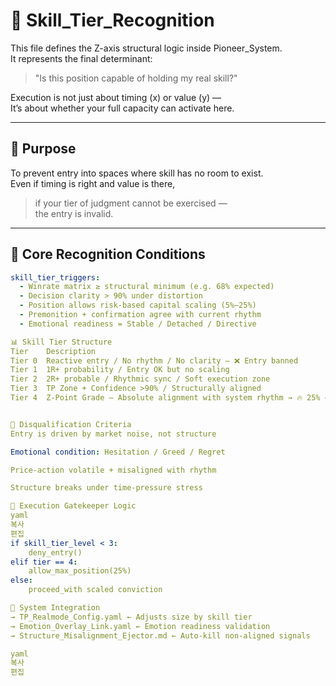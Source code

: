 # 🧠 Skill_Tier_Recognition

This file defines the Z-axis structural logic inside Pioneer_System.  
It represents the final determinant:  
> "Is this position capable of holding my real skill?"

Execution is not just about timing (x) or value (y) —  
It’s about whether your full capacity can activate here.

---

## 🎯 Purpose

To prevent entry into spaces where skill has no room to exist.  
Even if timing is right and value is there,  
> if your tier of judgment cannot be exercised —  
the entry is invalid.

---

## 🧬 Core Recognition Conditions

```yaml
skill_tier_triggers:
  - Winrate matrix ≥ structural minimum (e.g. 68% expected)
  - Decision clarity > 90% under distortion
  - Position allows risk-based capital scaling (5%–25%)
  - Premonition + confirmation agree with current rhythm
  - Emotional readiness = Stable / Detached / Directive

📊 Skill Tier Structure
Tier	Description
Tier 0	Reactive entry / No rhythm / No clarity – ❌ Entry banned
Tier 1	1R+ probability / Entry OK but no scaling
Tier 2	2R+ probable / Rhythmic sync / Soft execution zone
Tier 3	TP Zone + Confidence >90% / Structurally aligned
Tier 4	Z-Point Grade – Absolute alignment with system rhythm → 🔥 25% execution allowed


🚫 Disqualification Criteria
Entry is driven by market noise, not structure

Emotional condition: Hesitation / Greed / Regret

Price-action volatile + misaligned with rhythm

Structure breaks under time-pressure stress

🧠 Execution Gatekeeper Logic
yaml
복사
편집
if skill_tier_level < 3:
    deny_entry()
elif tier == 4:
    allow_max_position(25%)
else:
    proceed_with scaled conviction

🔗 System Integration
→ TP_Realmode_Config.yaml ← Adjusts size by skill tier
→ Emotion_Overlay_Link.yaml ← Emotion readiness validation
→ Structure_Misalignment_Ejector.md ← Auto-kill non-aligned signals

yaml
복사
편집
